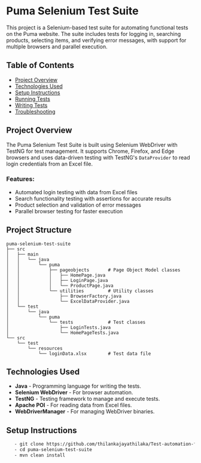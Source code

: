 # Puma Selenium Test Suite

This project is a Selenium-based test suite for automating functional tests on the Puma website. The suite includes tests for logging in, searching products, selecting items, and verifying error messages, with support for multiple browsers and parallel execution.

## Table of Contents

- [Project Overview](#project-overview)
- [Technologies Used](#technologies-used)
- [Setup Instructions](#setup-instructions)
- [Running Tests](#running-tests)
- [Writing Tests](#writing-tests)
- [Troubleshooting](#troubleshooting)

## Project Overview

The Puma Selenium Test Suite is built using Selenium WebDriver with TestNG for test management. It supports Chrome, Firefox, and Edge browsers and uses data-driven testing with TestNG's `DataProvider` to read login credentials from an Excel file.

### Features:
- Automated login testing with data from Excel files
- Search functionality testing with assertions for accurate results
- Product selection and validation of error messages
- Parallel browser testing for faster execution

## Project Structure

```plaintext
puma-selenium-test-suite
├── src
│   ├── main
│   │   └── java
│   │       └── puma
│   │           ├── pageobjects       # Page Object Model classes
│   │           │   ├── HomePage.java
│   │           │   ├── LoginPage.java
│   │           │   └── ProductPage.java
│   │           └── utilities         # Utility classes
│   │               ├── BrowserFactory.java
│   │               └── ExcelDataProvider.java
│   └── test
│       └── java
│           └── puma
│               └── tests             # Test classes
│                   ├── LoginTests.java
│                   └── HomePageTests.java
└── src
    └── test
        └── resources
            └── loginData.xlsx        # Test data file
```

## Technologies Used

- **Java** - Programming language for writing the tests.
- **Selenium WebDriver** - For browser automation.
- **TestNG** - Testing framework to manage and execute tests.
- **Apache POI** - For reading data from Excel files.
- **WebDriverManager** - For managing WebDriver binaries.

## Setup Instructions
```bash
   - git clone https://github.com/thilankajayathilaka/Test-automation-framework-Selenium-WebDriver-TestNG-and-POM-.git
   - cd puma-selenium-test-suite
   - mvn clean install
